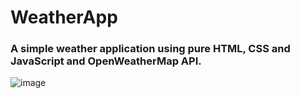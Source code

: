 # WeatherApp

### A simple weather application using pure HTML, CSS and JavaScript and OpenWeatherMap API.

![image](https://github.com/user-attachments/assets/f8deebe0-0d0a-4144-89d4-0a05042bacd8)
